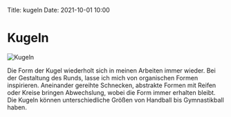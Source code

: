 Title: kugeln
Date: 2021-10-01 10:00

# Kugeln

![Kugeln]({static}/images/IMG_5351.jpg)

Die Form der Kugel wiederholt sich in meinen Arbeiten immer wieder. 
Bei der Gestaltung des Runds, lasse ich mich von organischen Formen inspirieren. 
Aneinander gereihte Schnecken, abstrakte Formen mit Reifen oder Kreise bringen Abwechslung, wobei die Form immer erhalten bleibt. 
Die Kugeln können unterschiedliche Größen von Handball bis Gymnastikball haben.

